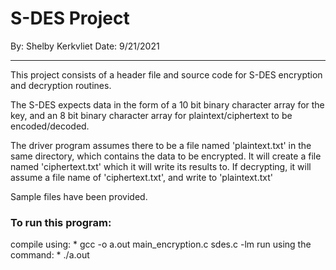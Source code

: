# S-DES Project
By: Shelby Kerkvliet
Date: 9/21/2021

---

This project consists of a header file and source code for S-DES encryption and decryption routines.

The S-DES expects data in the form of a 10 bit binary character array for the key, and an 8 bit binary character array for plaintext/ciphertext to be encoded/decoded.

The driver program assumes there to be a file named 'plaintext.txt' in the same directory, which contains the data to be encrypted. It will create a file named 'ciphertext.txt' which it will write its results to. If decrypting, it will assume a file name of 'ciphertext.txt', and write to 'plaintext.txt'

Sample files have been provided.


### To run this program:
compile using:
    * gcc -o a.out main_encryption.c sdes.c -lm
run using the command:
    * ./a.out